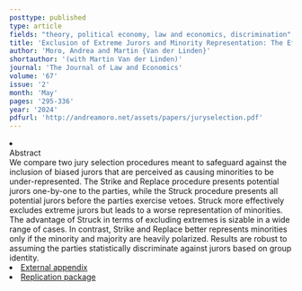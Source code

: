 ```yaml
---
posttype: published
type: article
fields: "theory, political economy, law and economics, discrimination"
title: 'Exclusion of Extreme Jurors and Minority Representation: The Effect of Jury Selection Procedures'
author: 'Moro, Andrea and Martin {Van der Linden}'
shortauthor: '(with Martin Van der Linden)'
journal: 'The Journal of Law and Economics'
volume: '67'
issue: '2'
month: 'May'
pages: '295-336'
year: '2024'
pdfurl: 'http://andreamoro.net/assets/papers/juryselection.pdf'
---
```

<li class='acc_hide'> <div class="title">Abstract</div>
  We compare two jury selection procedures meant to safeguard against the inclusion of biased jurors that are perceived as causing minorities to be under-represented.
  The Strike and Replace procedure presents potential jurors one-by-one to the parties, while the Struck procedure presents all potential jurors before the parties exercise vetoes.
  Struck more effectively excludes extreme jurors but leads to a worse representation of minorities.
  The advantage of Struck in terms of excluding extremes is sizable in a wide range of cases.
  In contrast, Strike and Replace better represents minorities only if the minority and majority are heavily polarized.
Results are robust to assuming the parties statistically discriminate against jurors based on group identity.
</li>
<li class='acc_hide pdfli spacepdf'>
  <span class="title"><a href="http://andreamoro.net/assets/papers/juryselection-external-appendix.pdf" target="_blank">
    External appendix
    </a>
  </span>
</li>
<li class='acc_hide codeli spacepdf'>
  <span class="title"><a href="https://github.com/andreamoro-git/JurySelection-Replication_Package" target="_blank">
    Replication package 
    </a>
  </span>
</li>
